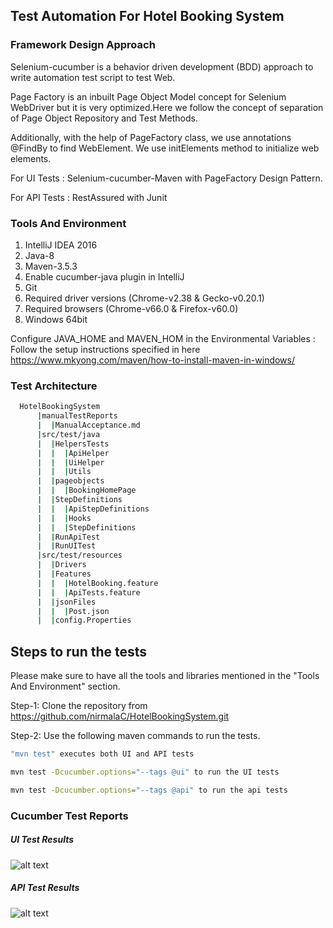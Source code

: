 ## Test Automation For Hotel Booking System

### Framework Design Approach
Selenium-cucumber is a behavior driven development (BDD) approach to write automation test script to test Web.

Page Factory is an inbuilt Page Object Model concept for Selenium WebDriver but it is very optimized.Here we follow the concept of separation of Page Object Repository and Test Methods.

Additionally, with the help of PageFactory class, we use annotations @FindBy to find WebElement. We use initElements method to initialize web elements.

For UI Tests : Selenium-cucumber-Maven with PageFactory Design Pattern.

For API Tests : RestAssured with Junit

### Tools And Environment
1. IntelliJ IDEA 2016
2. Java-8
3. Maven-3.5.3
4. Enable cucumber-java plugin in IntelliJ
5. Git
6. Required driver versions (Chrome-v2.38 & Gecko-v0.20.1)
7. Required browsers (Chrome-v66.0 & Firefox-v60.0)
8. Windows 64bit

Configure JAVA_HOME and MAVEN_HOM in the Environmental Variables : Follow the setup instructions specified in here https://www.mkyong.com/maven/how-to-install-maven-in-windows/

### Test Architecture

```bash
  HotelBookingSystem
      |manualTestReports
      |  |ManualAcceptance.md
      |src/test/java
      |  |HelpersTests
      |  |  |ApiHelper
      |  |  |UiHelper
      |  |  |Utils
      |  |pageobjects
      |  |  |BookingHomePage
      |  |StepDefinitions
      |  |  |ApiStepDefinitions
      |  |  |Hooks
      |  |  |StepDefinitions
      |  |RunApiTest
      |  |RunUITest
      |src/test/resources
      |  |Drivers
      |  |Features
      |  |  |HotelBooking.feature
      |  |  |ApiTests.feature
      |  |jsonFiles
      |  |  |Post.json
      |  |config.Properties
```


Steps to run the tests
--------------
Please make sure to have all the tools and libraries mentioned in the "Tools And Environment" section.

Step-1: Clone the repository from https://github.com/nirmalaC/HotelBookingSystem.git

Step-2: Use the following maven commands to run the tests.

```bash
"mvn test" executes both UI and API tests
```

```bash
mvn test -Dcucumber.options="--tags @ui" to run the UI tests
```

```bash
mvn test -Dcucumber.options="--tags @api" to run the api tests
```

### Cucumber Test Reports

##### UI Test Results

![alt text](https://user-images.githubusercontent.com/36641942/74015833-4da18680-4989-11ea-926f-f92376946b2b.png)

##### API Test Results

![alt text](https://user-images.githubusercontent.com/36641942/74015565-c8b66d00-4988-11ea-9006-6f51c1500c87.png)